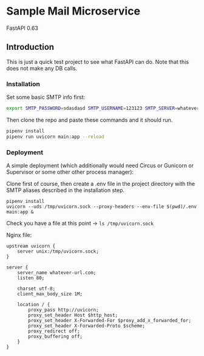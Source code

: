 # Sample Mail Microservice

FastAPI 0.63

## Introduction

This is just a quick test project to see what FastAPI can do. Note that this does not make any DB calls.

### Installation

Set some basic SMTP info first:

```sh
export SMTP_PASSWORD=sdasdasd SMTP_USERNAME=123123 SMTP_SERVER=whatever.com EMAIL_PORT=2525
```

Then clone the repo and paste these commands and it should run.

```sh
pipenv install
pipenv run uvicorn main:app --reload
```

### Deployment

A simple deployment (which additionally would need Circus or Gunicorn or Supervisor or some other other process manager):

Clone first of course, then create a .env file in the project directory with the SMTP aliases described in the installation step.

```shell
pipenv install
uvicorn --uds /tmp/uvicorn.sock --proxy-headers --env-file $(pwd)/.env main:app &
```

Check you have a file at this point -> `ls /tmp/uvicorn.sock`

Nginx file:

```nginx
upstream uvicorn {
    server unix:/tmp/uvicorn.sock;
}

server {
    server_name whatever-url.com;
    listen 80;

    charset utf-8;
    client_max_body_size 1M;

    location / {
        proxy_pass http://uvicorn;
        proxy_set_header Host $http_host;
        proxy_set_header X-Forwarded-For $proxy_add_x_forwarded_for;
        proxy_set_header X-Forwarded-Proto $scheme;
        proxy_redirect off;
        proxy_buffering off;
    }
}
```
